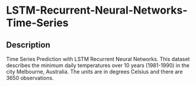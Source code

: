 # LSTM-Recurrent-Neural-Networks-Time-Series

## Description 

Time Series Prediction with LSTM Recurrent Neural Networks.
This dataset describes the minimum daily temperatures over 10 years (1981-1990) in the city Melbourne, Australia. The units are in degrees 
Celsius and there are 3650 observations.
